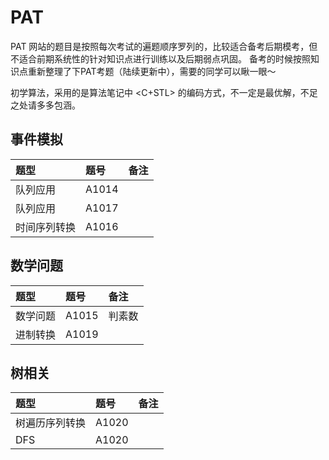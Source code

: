 # PAT

PAT 网站的题目是按照每次考试的遍题顺序罗列的，比较适合备考后期模考，但不适合前期系统性的针对知识点进行训练以及后期弱点巩固。
备考的时候按照知识点重新整理了下PAT考题（陆续更新中），需要的同学可以瞅一眼～

初学算法，采用的是算法笔记中 <C+STL> 的编码方式，不一定是最优解，不足之处请多多包涵。

## 事件模拟
| 题型 | 题号 | 备注 |
| :----  | :---- | :---- |
| 队列应用 | A1014 |  |
| 队列应用 | A1017 |  |
| 时间序列转换 | A1016 |  |


## 数学问题
| 题型 | 题号 | 备注 |
| :----  | :---- | :---- |
| 数学问题 | A1015 | 判素数 |
| 进制转换 | A1019 |  |

## 树相关

| 题型 | 题号 | 备注 |
| :----  | :---- | :---- |
| 树遍历序列转换 | A1020 |  |
| DFS | A1020 |  |
